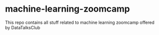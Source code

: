 # machine-learning-zoomcamp
This repo contains all stuff related to machine learning zoomcamp offered by DataTalksClub
